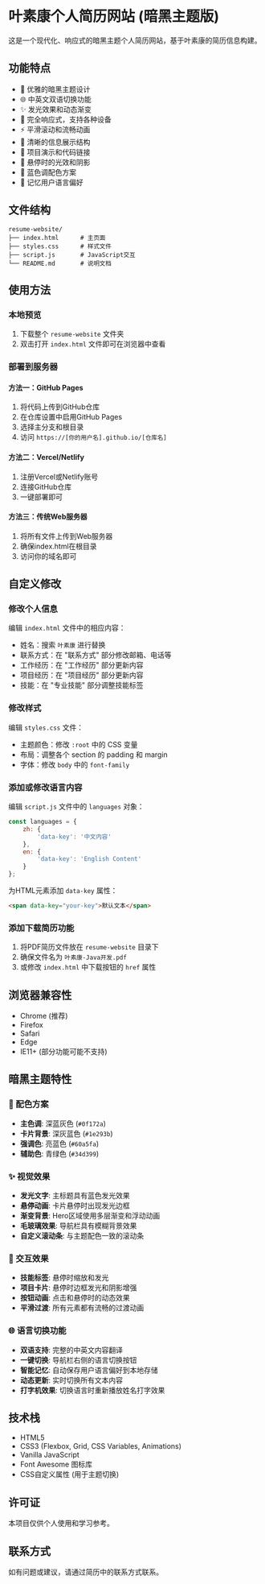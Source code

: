 # 叶素康个人简历网站 (暗黑主题版)

这是一个现代化、响应式的暗黑主题个人简历网站，基于叶素康的简历信息构建。

## 功能特点

- 🌙 优雅的暗黑主题设计
- 🌐 中英文双语切换功能
- ✨ 发光效果和动态渐变
- 📱 完全响应式，支持各种设备
- ⚡ 平滑滚动和流畅动画
- 🎯 清晰的信息展示结构
- 🔗 项目演示和代码链接
- 💫 悬停时的光效和阴影
- 🎨 蓝色调配色方案
- 💾 记忆用户语言偏好

## 文件结构

```
resume-website/
├── index.html      # 主页面
├── styles.css      # 样式文件
├── script.js       # JavaScript交互
└── README.md       # 说明文档
```

## 使用方法

### 本地预览

1. 下载整个 `resume-website` 文件夹
2. 双击打开 `index.html` 文件即可在浏览器中查看

### 部署到服务器

#### 方法一：GitHub Pages

1. 将代码上传到GitHub仓库
2. 在仓库设置中启用GitHub Pages
3. 选择主分支和根目录
4. 访问 `https://[你的用户名].github.io/[仓库名]`

#### 方法二：Vercel/Netlify

1. 注册Vercel或Netlify账号
2. 连接GitHub仓库
3. 一键部署即可

#### 方法三：传统Web服务器

1. 将所有文件上传到Web服务器
2. 确保index.html在根目录
3. 访问你的域名即可

## 自定义修改

### 修改个人信息

编辑 `index.html` 文件中的相应内容：

- 姓名：搜索 `叶素康` 进行替换
- 联系方式：在 "联系方式" 部分修改邮箱、电话等
- 工作经历：在 "工作经历" 部分更新内容
- 项目经历：在 "项目经历" 部分更新内容
- 技能：在 "专业技能" 部分调整技能标签

### 修改样式

编辑 `styles.css` 文件：

- 主题颜色：修改 `:root` 中的 CSS 变量
- 布局：调整各个 section 的 padding 和 margin
- 字体：修改 `body` 中的 `font-family`

### 添加或修改语言内容

编辑 `script.js` 文件中的 `languages` 对象：

```javascript
const languages = {
    zh: {
        'data-key': '中文内容'
    },
    en: {
        'data-key': 'English Content'
    }
};
```

为HTML元素添加 `data-key` 属性：
```html
<span data-key="your-key">默认文本</span>
```

### 添加下载简历功能

1. 将PDF简历文件放在 `resume-website` 目录下
2. 确保文件名为 `叶素康-Java开发.pdf`
3. 或修改 `index.html` 中下载按钮的 `href` 属性

## 浏览器兼容性

- Chrome (推荐)
- Firefox
- Safari
- Edge
- IE11+ (部分功能可能不支持)

## 暗黑主题特性

### 🎨 配色方案
- **主色调**: 深蓝灰色 (`#0f172a`)
- **卡片背景**: 深灰蓝色 (`#1e293b`)
- **强调色**: 亮蓝色 (`#60a5fa`)
- **辅助色**: 青绿色 (`#34d399`)

### ✨ 视觉效果
- **发光文字**: 主标题具有蓝色发光效果
- **悬停动画**: 卡片悬停时出现发光边框
- **渐变背景**: Hero区域使用多层渐变和浮动动画
- **毛玻璃效果**: 导航栏具有模糊背景效果
- **自定义滚动条**: 与主题配色一致的滚动条

### 🎯 交互效果
- **技能标签**: 悬停时缩放和发光
- **项目卡片**: 悬停时边框发光和阴影增强
- **按钮动画**: 点击和悬停时的动态效果
- **平滑过渡**: 所有元素都有流畅的过渡动画

### 🌐 语言切换功能
- **双语支持**: 完整的中英文内容翻译
- **一键切换**: 导航栏右侧的语言切换按钮
- **智能记忆**: 自动保存用户语言偏好到本地存储
- **动态更新**: 实时切换所有文本内容
- **打字机效果**: 切换语言时重新播放姓名打字效果

## 技术栈

- HTML5
- CSS3 (Flexbox, Grid, CSS Variables, Animations)
- Vanilla JavaScript
- Font Awesome 图标库
- CSS自定义属性 (用于主题切换)

## 许可证

本项目仅供个人使用和学习参考。

## 联系方式

如有问题或建议，请通过简历中的联系方式联系。 